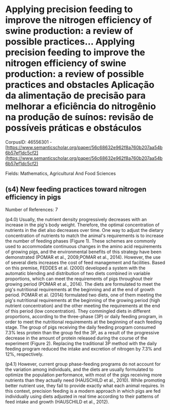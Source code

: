 # Applying precision feeding to improve the nitrogen efficiency of swine production: a review of possible practices... Applying precision feeding to improve the nitrogen efficiency of swine production: a review of possible practices and obstacles Aplicação da alimentação de precisão para melhorar a eficiência do nitrogênio na produção de suínos: revisão de possíveis práticas e obstáculos

CorpusID: 46556301 - [https://www.semanticscholar.org/paper/56c68632e962f8a760b207aa54b6b57ef1dc5cf2](https://www.semanticscholar.org/paper/56c68632e962f8a760b207aa54b6b57ef1dc5cf2)

Fields: Mathematics, Agricultural And Food Sciences

## (s4) New feeding practices toward nitrogen efficiency in pigs
Number of References: 7

(p4.0) Usually, the nutrient density progressively decreases with an increase in the pig's body weight. Therefore, the optimal concentration of nutrients in the diet also decreases over time. One way to adjust the dietary concentration of nutrients to match the animal's requirements is to increase the number of feeding phases (Figure 1). These schemes are commonly used to accommodate continuous changes in the amino acid requirements of growing pigs, and the environmental benefits of this strategy have been demonstrated (POMAR et al., 2009;POMAR et al., 2014). However, the use of several diets increases the cost of feed management and facilities. Based on this premise, FEDDES et al. (2000) developed a system with the automatic blending and distribution of two diets combined in variable proportions, which can meet the requirements of pigs throughout their growing period (POMAR et al., 2014). The diets are formulated to meet the pig's nutritional requirements at the beginning and at the end of growth period. POMAR et al. (2014) formulated two diets, one of them meeting the pig's nutritional requirements at the beginning of the growing period (high nutrient concentration) and the other meeting the requirements at the end of this period (low concentration). They commingled diets in different proportions, according to the three-phase (3P) or daily feeding program, in order to meet the nutritional requirements at the beginning of each feeding stage. The group of pigs receiving the daily feeding program consumed 7.3% less protein than the group fed the 3P, as a result of the progressive decrease in the amount of protein released during the course of the experiment (Figure 2). Replacing the traditional 3P method with the daily feeding program reduced the intake and excretion of nitrogen by 7.3% and 12%, respectively.

(p4.1) However, current group phase-feeding programs do not account for the variation among individuals, and the diets are usually formulated to optimize the population performance, with most of the pigs receiving more nutrients than they actually need (HAUSCHILD et al., 2010). While promoting better nutrient use, they fail to provide exactly what each animal requires. In this context, precision feeding is a modern approach in which pigs are fed individually using diets adjusted in real time according to their patterns of feed intake and growth (HAUSCHILD et al., 2012).
